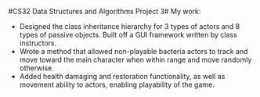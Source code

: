 #CS32 Data Structures and Algorithms Project 3#
My work:
- Designed the class inheritance hierarchy for 3 types of actors and 8 types of passive objects. Built off a GUI framework written by class instructors.
- Wrote a method that allowed non-playable bacteria actors to track and move toward the main character when within range and move randomly otherwise.
- Added health damaging and restoration functionality, as well as movement ability to actors, enabling playability of the game.
